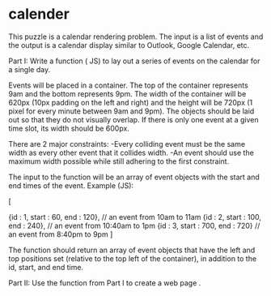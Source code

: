 # calender
This puzzle is a calendar rendering problem. The input is a list of events and the output is a calendar display similar to Outlook, Google Calendar, etc. 

Part I: Write a function ( JS) to lay out a series of events on the calendar for a single day.

Events will be placed in a container. The top of the container represents 9am and the bottom represents 9pm. The width of the container will be 620px (10px padding on the left and right) and the height will be 720px (1 pixel for every minute between 9am and 9pm). The objects should be laid out so that they do not visually overlap. If there is only one event at a given time slot, its width should be 600px.

There are 2 major constraints: 
-Every colliding event must be the same width as every other event that it collides width. 
-An event should use the maximum width possible while still adhering to the first constraint.


The input to the function will be an array of event objects with the start and end times of the event. Example (JS):

[

 {id : 1, start : 60, end : 120},  // an event from 10am to 11am
 {id : 2, start : 100, end : 240}, // an event from 10:40am to 1pm
 {id : 3, start : 700, end : 720} // an event from 8:40pm to 9pm 
]

The function should return an array of event objects that have the left and top positions set (relative to the top left of the container), in addition to the id, start, and end time.

Part II: Use the function from Part I to create a web page .
